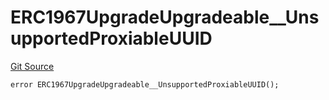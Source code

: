 # ERC1967UpgradeUpgradeable__UnsupportedProxiableUUID
[Git Source](https://github.com/ContractLabs/foundry-bountykinds-contract/blob/67e6855d3beabdf242cc0b51d9e53b087a5235b9/src/oz-custom/oz-upgradeable/proxy/ERC1967/ERC1967UpgradeUpgradeable.sol)


```solidity
error ERC1967UpgradeUpgradeable__UnsupportedProxiableUUID();
```

